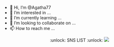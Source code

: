 - 👋 Hi, I’m @Agatha77
- 👀 I’m interested in ...
- 🌱 I’m currently learning ...
- 💞️ I’m looking to collaborate on ...
- 📫 How to reach me ...

<!---
Agatha77/Agatha77 is a ✨ special ✨ repository because its `README.md` (this file) appears on your GitHub profile.
You can click the Preview link to take a look at your changes.
--->

<div align=center> 
  :unlock: SNS LIST :unlock:
  <a href="https://velog.io/@yangosi" target="_blank"><img src="https://img.shields.io/badge/Velog-20C997?style=plastic&logo=Velog&logoColor=white"/></a>
</div>
